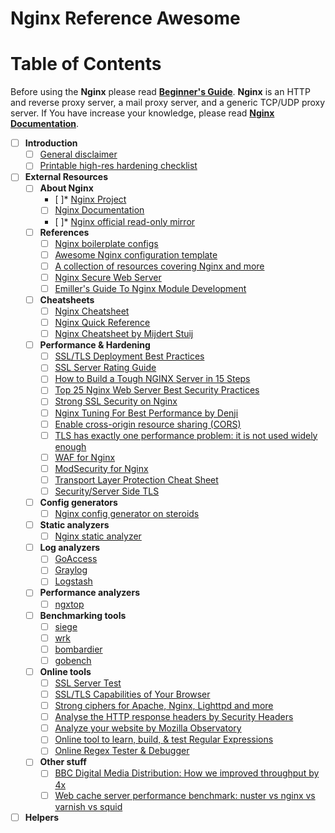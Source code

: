 # Nginx Reference Awesome

# Table of Contents

Before using the **Nginx** please read **[Beginner's Guide](http://nginx.org/en/docs/beginners_guide.html)**. **Nginx** is an HTTP and reverse proxy server, a mail proxy server, and a generic TCP/UDP proxy server. If You have increase your knowledge, please read **[Nginx Documentation](https://nginx.org/en/docs/)**.

- [ ] **Introduction**    
    - [ ] [General disclaimer](Introduction/General_disclaimer.md)
    - [ ] [Printable high-res hardening checklist](Introduction/Printable_high_res_hardening_checklist.md)
- [ ] **External Resources**
    - [ ] **About Nginx**
        - [ ]* [Nginx Project](https://www.nginx.com/)
        - [ ] [Nginx Documentation](https://www.nginx.com/)
        - [ ]* [Nginx official read-only mirror](https://github.com/nginx/nginx)
    - [ ] **References**
        - [ ] [Nginx boilerplate configs](https://github.com/h5bp/server-configs-nginx)
        - [ ] [Awesome Nginx configuration template](https://github.com/nginx-boilerplate/nginx-boilerplate)
        - [ ] [A collection of resources covering Nginx and more](https://github.com/fcambus/nginx-resources)
        - [ ] [Nginx Secure Web Server](https://calomel.org/nginx.html)
        - [ ] [Emiller's Guide To Nginx Module Development ](https://www.evanmiller.org/nginx-modules-guide.html)
    - [ ] **Cheatsheets**
        - [ ] [Nginx Cheatsheet](https://gist.github.com/carlessanagustin/9509d0d31414804da03b)
        - [ ] [Nginx Quick Reference](https://github.com/SimulatedGREG/nginx-cheatsheet)
        - [ ] [Nginx Cheatsheet by Mijdert Stuij](https://mijndertstuij.nl/writing/posts/nginx-cheatsheet/)
    - [ ] **Performance & Hardening**
        - [ ] [SSL/TLS Deployment Best Practices](https://www.ssllabs.com/projects/best-practices/)
        - [ ] [SSL Server Rating Guide](https://www.ssllabs.com/projects/rating-guide/index.html)
        - [ ] [How to Build a Tough NGINX Server in 15 Steps](https://www.upguard.com/blog/how-to-build-a-tough-nginx-server-in-15-steps)
        - [ ] [Top 25 Nginx Web Server Best Security Practices](https://www.cyberciti.biz/tips/linux-unix-bsd-nginx-webserver-security.html)
        - [ ] [Strong SSL Security on Nginx](https://raymii.org/s/tutorials/Strong_SSL_Security_On_nginx.html)
        - [ ] [Nginx Tuning For Best Performance by Denji](https://github.com/denji/nginx-tuning)
        - [ ] [Enable cross-origin resource sharing (CORS)](https://enable-cors.org/index.html)
        - [ ] [TLS has exactly one performance problem: it is not used widely enough](https://istlsfastyet.com/)
        - [ ] [WAF for Nginx](https://github.com/nbs-system/naxsi)
        - [ ] [ModSecurity for Nginx](https://geekflare.com/install-modsecurity-on-nginx/)
        - [ ] [Transport Layer Protection Cheat Sheet](https://www.owasp.org/index.php/Transport_Layer_Protection_Cheat_Sheet)
        - [ ] [Security/Server Side TLS](https://wiki.mozilla.org/Security/Server_Side_TLS)
    - [ ] **Config generators**
        - [ ] [Nginx config generator on steroids](https://nginxconfig.io/)
    - [ ] **Static analyzers**
        - [ ] [Nginx static analyzer](https://github.com/yandex/gixy)
    - [ ] **Log analyzers**
        - [ ] [GoAccess](https://goaccess.io/)
        - [ ] [Graylog](https://www.graylog.org/)
        - [ ] [Logstash](https://www.elastic.co/products/logstash)
    - [ ] **Performance analyzers**
        - [ ] [ngxtop](https://github.com/lebinh/ngxtop)
    - [ ] **Benchmarking tools**
        - [ ] [siege](https://github.com/lebinh/ngxtop)
        - [ ] [wrk](https://github.com/wg/wrk)
        - [ ] [bombardier](https://github.com/codesenberg/bombardier)
        - [ ] [gobench](https://github.com/cmpxchg16/gobench)
    - [ ] **Online tools**
        - [ ] [SSL Server Test](https://www.ssllabs.com/ssltest/)
        - [ ] [SSL/TLS Capabilities of Your Browser](https://www.ssllabs.com/ssltest/viewMyClient.html)
        - [ ] [Strong ciphers for Apache, Nginx, Lighttpd and more](https://cipherli.st/)
        - [ ] [Analyse the HTTP response headers by Security Headers](https://securityheaders.com/)
        - [ ] [Analyze your website by Mozilla Observatory](https://observatory.mozilla.org/)
        - [ ] [Online tool to learn, build, & test Regular Expressions](https://regexr.com/)
        - [ ] [Online Regex Tester & Debugger](https://www.regextester.com/)
    - [ ] **Other stuff**
        - [ ] [BBC Digital Media Distribution: How we improved throughput by 4x](http://www.bbc.co.uk/blogs/internet/entries/17d22fb8-cea2-49d5-be14-86e7a1dcde04)
        - [ ] [Web cache server performance benchmark: nuster vs nginx vs varnish vs squid](https://github.com/jiangwenyuan/nuster/wiki/Web-cache-server-performance-benchmark:-nuster-vs-nginx-vs-varnish-vs-squid)
- [ ] **Helpers**
